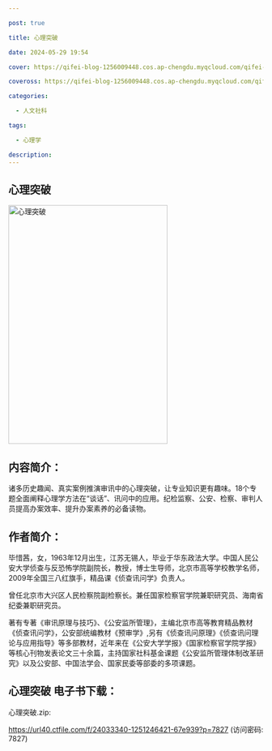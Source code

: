 ```yaml
---

post: true

title: 心理突破

date: 2024-05-29 19:54

cover: https://qifei-blog-1256009448.cos.ap-chengdu.myqcloud.com/qifei-blog/64f1af92661c6c8e545d84c2.jpg

coveross: https://qifei-blog-1256009448.cos.ap-chengdu.myqcloud.com/qifei-blog/64f1af92661c6c8e545d84c2.jpg

categories:

  - 人文社科

tags:

  - 心理学

description:
---
```


## 心理突破
<img alt="心理突破 " class="aligncenter loaded" data-was-processed="true" decoding="async" fetchpriority="high" height="471" src="https://qifei-blog-1256009448.cos.ap-chengdu.myqcloud.com/qifei-blog/64f1af92661c6c8e545d84c2.jpg " style="cursor: zoom-in;" width="314"/>

## 内容简介：

诸多历史趣闻、真实案例推演审讯中的心理突破，让专业知识更有趣味。18个专题全面阐释心理学方法在“谈话”、讯问中的应用。纪检监察、公安、检察、审判人员提高办案效率、提升办案素养的必备读物。

## 作者简介：

毕惜茜，女，1963年12月出生，江苏无锡人，毕业于华东政法大学。中国人民公安大学侦查与反恐怖学院副院长，教授，博士生导师，北京市高等学校教学名师，2009年全国三八红旗手，精品课《侦查讯问学》负责人。

曾任北京市大兴区人民检察院副检察长。兼任国家检察官学院兼职研究员、海南省纪委兼职研究员。

著有专著《审讯原理与技巧》、《公安监所管理》，主编北京市高等教育精品教材《侦查讯问学》，公安部统编教材《预审学》,另有《侦查讯问原理》《侦查讯问理论与应用指导》等多部教材，近年来在《公安大学学报》《国家检察官学院学报》等核心刊物发表论文三十余篇，主持国家社科基金课题《公安监所管理体制改革研究》以及公安部、中国法学会、国家民委等部委的多项课题。

## 心理突破 电子书下载：

心理突破.zip: 

https://url40.ctfile.com/f/24033340-1251246421-67e939?p=7827 (访问密码: 7827)
